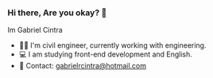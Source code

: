 ### Hi there, Are you okay? 👋

Im Gabriel Cintra


- 👷🏻 I'm civil engineer, currently working with engineering.
- 💻 I am studying front-end development and English.
- 📧 Contact: gabrielrcintra@hotmail.com
